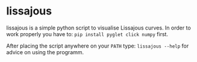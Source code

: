 # lissajous
lissajous is a simple python script to visualise Lissajous curves.
In order to work properly you have to:
```pip install pyglet click numpy``` first.

After placing the script anywhere on your ```PATH``` type:
```lissajous --help``` for advice on using the programm.
